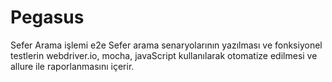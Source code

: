 # Pegasus
 Sefer Arama işlemi e2e
Sefer arama senaryolarının yazılması ve fonksiyonel testlerin webdriver.io, mocha, javaScript kullanılarak otomatize edilmesi ve allure ile raporlanmasını içerir.
